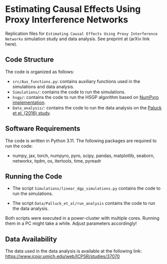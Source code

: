 # Estimating Causal Effects Using Proxy Interference Networks

Replication files for ``Estimating Causal Effects Using Proxy Interference Networks`` simulation study and data analysis.
See preprint at (arXiv link here).

## Code Structure
The code is organized as follows:
- `src/Aux_functions.py`: contains auxiliary functions used in the simulations and data analysis.
- `Simulations/`: contains the code to run the simulations.
- `hsgp/`: contains the code to run the HSGP algorithm based on [NumPyro implementation](https://github.com/pyro-ppl/numpyro/tree/master/numpyro/contrib/hsgp).
- `Data_analysis/`: contains the code to run the data analysis on the [Paluck et el. (2016) study](https://www.pnas.org/doi/abs/10.1073/pnas.1514483113#data-availability).

## Software Requirements
The code is written in Python 3.11. The following packages are required to run the code:
- numpy, jax, torch, numpyro, pyro, scipy, pandas, matplotlib, seaborn, networkx, tqdm, os, itertools, time, pyreadr

## Running the Code
- The script `Simulations/linear_dgp_simulations.py` contains the code to run the simulations.

- The script `Data/Palluck_et_al/run_analysis` contains the code to run the data analysis. 


Both scripts were executed in a power-cluster with multiple cores. Running them in a PC might take a while. Adjust parameters accordingly!

## Data Availability
The data used in the data analysis is available at the following link: https://www.icpsr.umich.edu/web/ICPSR/studies/37070
